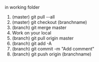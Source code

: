 
in working folder
1. (master) git pull --all
2. (master) git checkout (branchname)
3. (branch) git merge master
4. Work on your local
5. (branch) git pull origin master
6. (branch) git add -A
7. (branch) git commit -m "Add comment"
8. (branch) git push origin (branchname)
